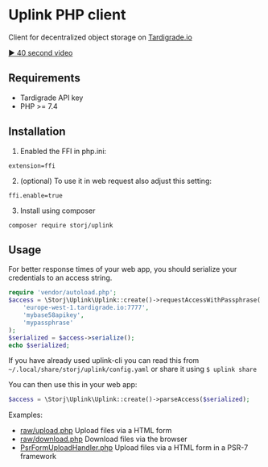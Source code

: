 Uplink PHP client
=============

Client for decentralized object storage on [Tardigrade.io](https://tardigrade.io/)

[▶ 40 second video](https://www.youtube.com/watch?v=QOjM5ERd8yo&feature=youtu.be)

Requirements
----------

- Tardigrade API key
- PHP >= 7.4

Installation
---------

1. Enabled the FFI in php.ini:

```
extension=ffi
```

2. (optional) To use it in web request also adjust this setting:

```
ffi.enable=true
```

3. Install using composer

```
composer require storj/uplink
```

Usage
----

For better response times of your web app, you should serialize your credentials to an access string.

```php
require 'vendor/autoload.php';
$access = \Storj\Uplink\Uplink::create()->requestAccessWithPassphrase(
    'europe-west-1.tardigrade.io:7777',
    'mybase58apikey',
    'mypassphrase'
);
$serialized = $access->serialize();
echo $serialized;
```

If you have already used uplink-cli you can read this from `~/.local/share/storj/uplink/config.yaml`
or share it using `$ uplink share`

You can then use this in your web app:

```php
$access = \Storj\Uplink\Uplink::create()->parseAccess($serialized);
```

Examples:

- [raw/upload.php](examples/raw/upload.php) Upload files via a HTML form
- [raw/download.php](examples/raw/download.php) Download files via the browser
- [PsrFormUploadHandler.php](examples/PsrFormUploadHandler.php) Upload files via a HTML form in a PSR-7 framework